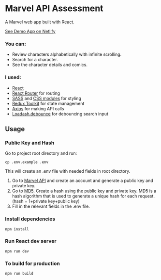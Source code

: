 # Marvel API Assessment

A Marvel web app built with React.

[See Demo App on Netlify](https://marvel-api-comic-characters.netlify.app/)

### You can:

- Review characters alphabetically with infinite scrolling.
- Search for a character.
- See the character details and comics.

### I used:

- [React](https://reactjs.org/)
- [React Router](https://reactrouter.com/) for routing
- [SASS](https://sass-lang.com/guide) and [CSS modules](https://github.com/css-modules/css-modules) for styling
- [Redux Toolkit](https://redux-toolkit.js.org/) for state management
- [Axios](https://axios-http.com/docs/intro) for making API calls
- [Loadash.debounce](https://www.npmjs.com/package/lodash.debounce) for debouncing search input

## Usage

### Public Key and Hash

Go to project root directory and run:

```
cp .env.example .env
```

This will create an .env file with needed fields in root directory.

1. Go to [Marvel API](https://developer.marvel.com/docs) and create an account and generate a public key and private key.
2. Go to [MD5](https://www.md5.cz/). Create a hash using the public key and private key. MD5 is a hash algorithm that is used to generate a unique hash for each request. (hash = 1+private key+public key)
3. Fill in the relevant fields in the .env file.

### Install dependencies

```
npm install
```

### Run React dev server

```
npm run dev
```

### To build for production

```
npm run build
```
